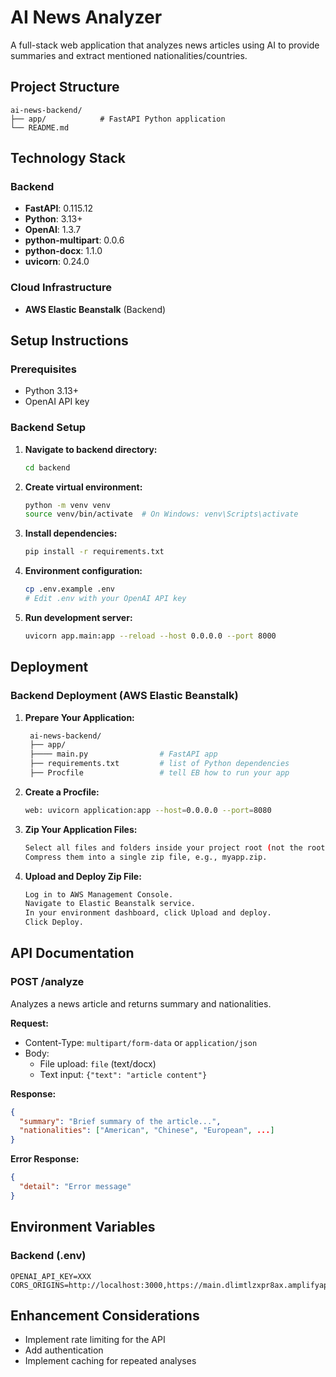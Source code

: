 # AI News Analyzer

A full-stack web application that analyzes news articles using AI to provide summaries and extract mentioned nationalities/countries.

## Project Structure

```
ai-news-backend/
├── app/			# FastAPI Python application
└── README.md
```

## Technology Stack

### Backend
- **FastAPI**: 0.115.12
- **Python**: 3.13+
- **OpenAI**: 1.3.7
- **python-multipart**: 0.0.6
- **python-docx**: 1.1.0
- **uvicorn**: 0.24.0

### Cloud Infrastructure
- **AWS Elastic Beanstalk** (Backend)

## Setup Instructions

### Prerequisites
- Python 3.13+
- OpenAI API key

### Backend Setup

1. **Navigate to backend directory:**
   ```bash
   cd backend
   ```

2. **Create virtual environment:**
   ```bash
   python -m venv venv
   source venv/bin/activate  # On Windows: venv\Scripts\activate
   ```

3. **Install dependencies:**
   ```bash
   pip install -r requirements.txt
   ```

4. **Environment configuration:**
   ```bash
   cp .env.example .env
   # Edit .env with your OpenAI API key
   ```

5. **Run development server:**
   ```bash
   uvicorn app.main:app --reload --host 0.0.0.0 --port 8000
   ```

## Deployment

### Backend Deployment (AWS Elastic Beanstalk)

1. **Prepare Your Application:**
   ```bash
	ai-news-backend/
	├── app/	
	├──── main.py         		 # FastAPI app
	├── requirements.txt         # list of Python dependencies
	├── Procfile                 # tell EB how to run your app
   ```

2. **Create a Procfile:**
   ```bash
   web: uvicorn application:app --host=0.0.0.0 --port=8080
   ```

3. **Zip Your Application Files:**
   ```bash
   Select all files and folders inside your project root (not the root folder itself)
   Compress them into a single zip file, e.g., myapp.zip.
   ```

4. **Upload and Deploy Zip File:**
   ```bash
   Log in to AWS Management Console.
   Navigate to Elastic Beanstalk service.
   In your environment dashboard, click Upload and deploy.
   Click Deploy.
   ```

## API Documentation

### POST /analyze

Analyzes a news article and returns summary and nationalities.

**Request:**
- Content-Type: `multipart/form-data` or `application/json`
- Body: 
  - File upload: `file` (text/docx)
  - Text input: `{"text": "article content"}`

**Response:**
```json
{
  "summary": "Brief summary of the article...",
  "nationalities": ["American", "Chinese", "European", ...]
}
```

**Error Response:**
```json
{
  "detail": "Error message"
}
```

## Environment Variables

### Backend (.env)
```
OPENAI_API_KEY=XXX
CORS_ORIGINS=http://localhost:3000,https://main.dlimtlzxpr8ax.amplifyapp.com/
```

## Enhancement Considerations

- Implement rate limiting for the API
- Add authentication
- Implement caching for repeated analyses
